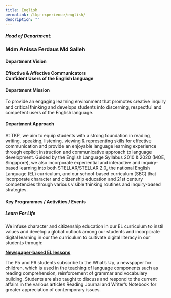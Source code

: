 ```yaml
---
title: English
permalink: /tkp-experience/english/
description: ""
---
```

##### Head of Department:  

### Mdm Anissa Ferdaus Md Salleh


#### Department Vision

**Effective & Affective Communicators** <br>**Confident Users of the English language**

#### Department Mission

To provide an engaging learning environment that promotes creative inquiry and critical thinking and develops students into discerning, respectful and competent users of the English language.

#### Department Approach

At TKP, we aim to equip students with a strong foundation in reading, writing, speaking, listening, viewing & representing skills for effective communication and provide an enjoyable language learning experience through explicit instruction and communicative approach to language development. Guided by the English Language Syllabus 2010 & 2020 (MOE, Singapore), we also incorporate experiential and interactive and inquiry-based learning into both STELLAR/STELLAR 2.0, the national English Language (EL) curriculum, and our school-based curriculum (SBC) that incorporate character and citizenship education and 21st century competencies through various visible thinking routines and inquiry-based strategies.

#### Key Programmes / Activities / Events

##### Learn For Life

We infuse character and citizenship education in our EL curriculum to instil values and develop a global outlook among our students and incorporate digital learning in our the curriculum to cultivate digital literacy in our students through:

**<u>Newspaper-based EL lessons</u>**

The P5 and P6 students subscribe to the What’s Up, a newspaper for children, which is used in the teaching of language components such as reading comprehension, reinforcement of grammar and vocabulary building. Students are also taught to discuss and respond to the current affairs in the various articles Reading Journal and Writer’s Notebook for greater appreciation of contemporary issues.
